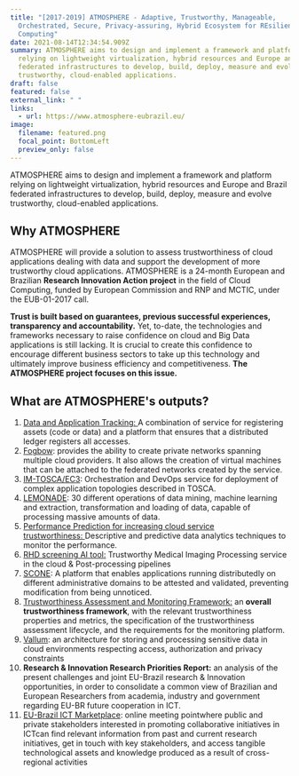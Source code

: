 ```yaml
---
title: "[2017-2019] ATMOSPHERE - Adaptive, Trustworthy, Manageable,
  Orchestrated, Secure, Privacy-assuring, Hybrid Ecosystem for REsilient Cloud
  Computing"
date: 2021-08-14T12:34:54.909Z
summary: ATMOSPHERE aims to design and implement a framework and platform
  relying on lightweight virtualization, hybrid resources and Europe and Brazil
  federated infrastructures to develop, build, deploy, measure and evolve
  trustworthy, cloud-enabled applications.
draft: false
featured: false
external_link: " "
links:
  - url: https://www.atmosphere-eubrazil.eu/
image:
  filename: featured.png
  focal_point: BottomLeft
  preview_only: false
---
```

<!--StartFragment-->

ATMOSPHERE aims to design and implement a framework and platform relying on lightweight virtualization, hybrid resources and Europe and Brazil federated infrastructures to develop, build, deploy, measure and evolve trustworthy, cloud-enabled applications.

## **Why ATMOSPHERE**

ATMOSPHERE will provide a solution to assess trustworthiness of cloud applications dealing with data and support the development of more trustworthy cloud applications. ATMOSPHERE is a 24-month European and Brazilian **Research Innovation Action project** in the field of Cloud Computing, funded by European Commission and RNP and MCTIC, under the EUB-01-2017 call.

**Trust is built based on guarantees, previous successful experiences, transparency and accountability.** Yet, to-date, the technologies and frameworks necessary to raise confidence on cloud and Big Data applications is still lacking. It is crucial to create this confidence to encourage different business sectors to take up this technology and ultimately improve business efficiency and competitiveness. **The ATMOSPHERE project focuses on this issue.**

## **What are ATMOSPHERE's outputs?**

1. [Data and Application Tracking: ](https://www.atmosphere-eubrazil.eu/data-and-application-tracking "Data and Application Tracking")A combination of service for registering assets (code or data) and a platform that ensures that a distributed ledger registers all accesses.
2. [Fogbow](https://www.atmosphere-eubrazil.eu/fogbow): provides the ability to create private networks spanning multiple cloud providers. It also allows the creation of virtual machines that can be attached to the federated networks created by the service.
3. [IM-TOSCA/EC3](https://www.atmosphere-eubrazil.eu/im-toscaec3): Orchestration and DevOps service for deployment of complex application topologies described in TOSCA.
4. [LEMONADE](https://www.atmosphere-eubrazil.eu/lemonade-trustworthy-data-processing-services-and-development-library): 30 different operations of data mining, machine learning and extraction, transformation and loading of data, capable of processing massive amounts of data.
5. [Performance Prediction for increasing cloud service trustworthiness: ](https://www.atmosphere-eubrazil.eu/performance-prediction-increasing-cloud-service-trustworthiness "Performance Prediction for increasing cloud service trustworthiness")Descriptive and predictive data analytics techniques to monitor the performance.
6. [RHD screening AI tool:](https://www.atmosphere-eubrazil.eu/rhd-screening-ai-tool "RHD screening AI tool") Trustworthy Medical Imaging Processing service in the cloud & Post-processing pipelines
7. [SCONE](https://www.atmosphere-eubrazil.eu/scone-secure-container-orchestration): A platform that enables applications running distributedly on different administrative domains to be attested and validated, preventing modification from being unnoticed.
8. [Trustworthiness Assessment and Monitoring Framework:](https://www.atmosphere-eubrazil.eu/trustworthiness-assessment-and-monitoring-framework "Trustworthiness Assessment and Monitoring Framework ") an **overall trustworthiness framework**, with the relevant trustworthiness properties and metrics, the specification of the trustworthiness assessment lifecycle, and the requirements for the monitoring platform.
9. [Vallum](https://www.atmosphere-eubrazil.eu/vallum-privacy-confidentiality-and-access-rights-hostile-environments): an architecture for storing and processing sensitive data in cloud environments respecting access, authorization and privacy constraints
10. **Research & Innovation Research Priorities Report:** an analysis of the present challenges and joint EU-Brazil research & Innovation opportunities, in order to consolidate a common view of Brazilian and European Researchers from academia, industry and government regarding EU-BR future cooperation in ICT.
11. [EU-Brazil ICT Marketplace](https://www.atmosphere-eubrazil.eu/eu-br-marketplace): online meeting pointwhere public and private stakeholders interested in promoting collaborative initiatives in ICTcan find relevant information from past and current research initiatives, get in touch with key stakeholders, and access tangible technological assets and knowledge produced as a result of cross-regional activities

<!--EndFragment-->